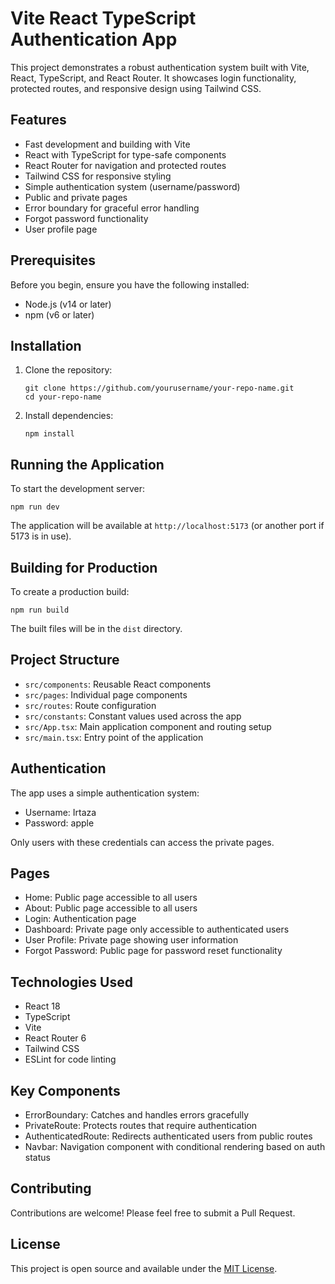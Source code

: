 # Vite React TypeScript Authentication App

This project demonstrates a robust authentication system built with Vite, React, TypeScript, and React Router. It showcases login functionality, protected routes, and responsive design using Tailwind CSS.

## Features

- Fast development and building with Vite
- React with TypeScript for type-safe components
- React Router for navigation and protected routes
- Tailwind CSS for responsive styling
- Simple authentication system (username/password)
- Public and private pages
- Error boundary for graceful error handling
- Forgot password functionality
- User profile page

## Prerequisites

Before you begin, ensure you have the following installed:
- Node.js (v14 or later)
- npm (v6 or later)

## Installation

1. Clone the repository:
   ```
   git clone https://github.com/yourusername/your-repo-name.git
   cd your-repo-name
   ```

2. Install dependencies:
   ```
   npm install
   ```

## Running the Application

To start the development server:
```
npm run dev
```

The application will be available at `http://localhost:5173` (or another port if 5173 is in use).

## Building for Production

To create a production build:
```
npm run build
```

The built files will be in the `dist` directory.

## Project Structure

- `src/components`: Reusable React components
- `src/pages`: Individual page components
- `src/routes`: Route configuration
- `src/constants`: Constant values used across the app
- `src/App.tsx`: Main application component and routing setup
- `src/main.tsx`: Entry point of the application

## Authentication

The app uses a simple authentication system:
- Username: Irtaza
- Password: apple

Only users with these credentials can access the private pages.

## Pages

- Home: Public page accessible to all users
- About: Public page accessible to all users
- Login: Authentication page
- Dashboard: Private page only accessible to authenticated users
- User Profile: Private page showing user information
- Forgot Password: Public page for password reset functionality

## Technologies Used

- React 18
- TypeScript
- Vite
- React Router 6
- Tailwind CSS
- ESLint for code linting

## Key Components

- ErrorBoundary: Catches and handles errors gracefully
- PrivateRoute: Protects routes that require authentication
- AuthenticatedRoute: Redirects authenticated users from public routes
- Navbar: Navigation component with conditional rendering based on auth status

## Contributing

Contributions are welcome! Please feel free to submit a Pull Request.

## License

This project is open source and available under the [MIT License](LICENSE).
